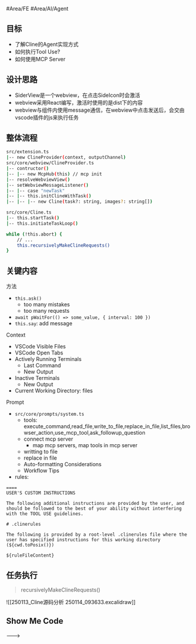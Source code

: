 #Area/FE #Area/AI/Agent 

## 目标

- 了解Cline的Agent实现方式
- 如何执行Tool Use?
- 如何使用MCP Server
## 设计思路

- SiderView是一个webview，在点击SideIcon时会激活
- webview采用React编写，激活时使用的是dist下的内容
- webview与组件内使用message通信，在webview中点击发送后，会交由vscode插件的js来执行任务
## 整体流程

```bash
src/extension.ts
|-- new ClineProvider(context, outputChannel)
src/core/webview/ClineProvider.ts
|-- contructor()
|-- |-- new McpHub(this) // mcp init
|-- resolveWebviewView()
|-- setWebviewMessageListener()
|-- |-- case "newTask"
|-- |-- this.initClineWithTask()
|-- |-- |-- new Cline(task?: string, images?: string[])

src/core/Cline.ts
|-- this.startTask()
|-- this.initiateTaskLoop()

while (!this.abort) {
	// ...
	this.recursivelyMakeClineRequests()
}
```

## 关键内容

方法
- `this.ask()`
	- too many mistakes
	- too many requests
- `await pWaitFor(() => some_value, { interval: 100 })`
- `this.say`: add message

Context
- VSCode Visible Files
- VSCode Open Tabs
- Actively Running Terminals
	- Last Command
	- New Output
- Inactive Terminals
	- New Output
- Current Working Directory: files

Prompt
- `src/core/prompts/system.ts`
	- tools: execute_command,read_file,write_to_file,replace_in_file,list_files,browser_action,use_mcp_tool,ask_followup_question
	- connect mcp server
		- map mcp servers, map tools in mcp server
	- writting to file
	- replace in file
	- Auto-formatting Considerations
	- Workflow Tips
- rules:
```
====
USER'S CUSTOM INSTRUCTIONS

The following additional instructions are provided by the user, and should be followed to the best of your ability without interfering with the TOOL USE guidelines.

# .clinerules

The following is provided by a root-level .clinerules file where the user has specified instructions for this working directory (${cwd.toPosix()})

${ruleFileContent}
```

## 任务执行

> recursivelyMakeClineRequests()

![[250113_Cline源码分析 250114_093633.excalidraw]]

## Show Me Code

--->